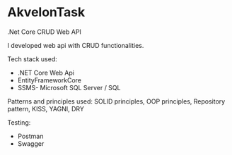 # AkvelonTask
.Net Core CRUD Web API

I developed web api with CRUD functionalities.

Tech stack used: 
- .NET Core Web Api
- EntityFrameworkCore
- SSMS- Microsoft SQL Server / SQL

Patterns and principles used: SOLID principles, OOP principles, Repository pattern, KISS, YAGNI, DRY

Testing: 
- Postman
- Swagger

